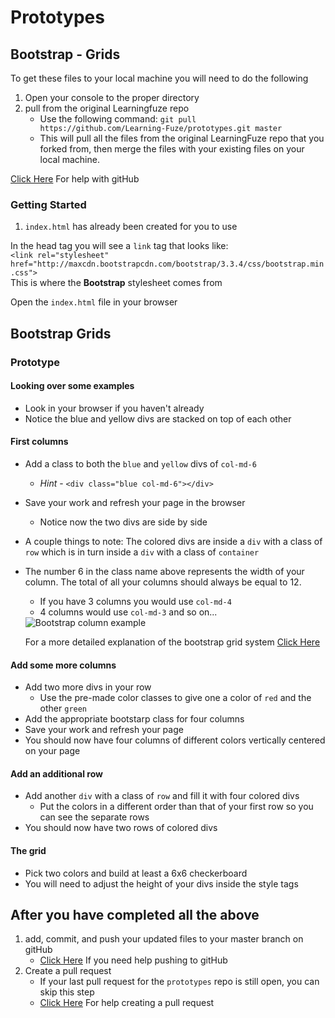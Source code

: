 # Prototypes

## Bootstrap - Grids

To get these files to your local machine you will need to do the following

1. Open your console to the proper directory
2. pull from the original Learningfuze repo
	- Use the following command:
		`git pull https://github.com/Learning-Fuze/prototypes.git master`
	- This will pull all the files from the original LearningFuze repo that you forked from, then merge the files with your existing files on your local machine.

<a href="https://github.com/Learning-Fuze/git-workflow#github-workflow" target="_blank">Click Here</a> For help with gitHub 

### Getting Started

1. `index.html` has already been created for you to use

In the head tag you will see a `link` tag that looks like:<br>
	`<link rel="stylesheet" href="http://maxcdn.bootstrapcdn.com/bootstrap/3.3.4/css/bootstrap.min.css">`<br>
This is where the **Bootstrap** stylesheet comes from

Open the `index.html` file in your browser

## Bootstrap Grids

### Prototype

#### Looking over some examples

- Look in your browser if you haven't already
- Notice the blue and yellow divs are stacked on top of each other

#### First columns  

- Add a class to both the `blue` and `yellow` divs of `col-md-6`
	- *Hint* - `<div class="blue col-md-6"></div>`
- Save your work and refresh your page in the browser
	- Notice now the two divs are side by side
- A couple things to note: The colored divs are inside a `div` with a class of `row` which is in turn inside a `div` with a class of `container`

- The number 6 in the class name above represents the width of your column. The total of all your columns should always be equal to 12.
	- If you have 3 columns you would use `col-md-4`
	- 4 columns would use `col-md-3` and so on...
	<img src="https://github.com/Learning-Fuze/prototypes/blob/master/bs-grids/images/bs-grid-layout.png?raw=true" alt="Bootstrap column example">

	For a more detailed explanation of the bootstrap grid system <a href="http://www.w3schools.com/bootstrap/bootstrap_grid_system.asp" target="_blank">Click Here</a>

#### Add some more columns 
- Add two more divs in your row
	- Use the pre-made color classes to give one a color of `red` and the other `green`
- Add the appropriate bootstarp class for four columns
- Save your work and refresh your page
- You should now have four columns of different colors vertically centered on your page

#### Add an additional row
- Add another `div` with a class of `row` and fill it with four colored divs
	- Put the colors in a different order than that of your first row so you can see the separate rows
- You should now have two rows of colored divs

#### The grid
- Pick two colors and build at least a 6x6 checkerboard
- You will need to adjust the height of your divs inside the style tags 

## After you have completed all the above

1. add, commit, and push your updated files to your master branch on gitHub
	- <a href="https://github.com/Learning-Fuze/git-workflow#step-4---pushing-your-work-back-to-github" target="_blank">Click Here</a> If you need help pushing to gitHub
2. Create a pull request
	- If your last pull request for the `prototypes` repo is still open, you can skip this step
	- <a href="https://github.com/Learning-Fuze/git-workflow#step-5---creating-a-pull-request-1" target="_blank">Click Here</a> For help creating a pull request
